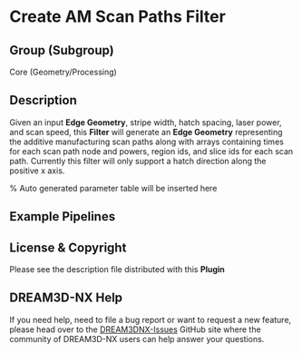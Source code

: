 # Create AM Scan Paths Filter

## Group (Subgroup)

Core (Geometry/Processing)

## Description
Given an input **Edge Geometry**, stripe width, hatch spacing, laser power, and scan speed, this **Filter** will generate an **Edge Geometry** representing the additive manufacturing scan paths along with arrays containing times for each scan path node and powers, region ids, and slice ids for each scan path. Currently this filter will only support a hatch direction along the positive x axis.

% Auto generated parameter table will be inserted here

## Example Pipelines

## License & Copyright

Please see the description file distributed with this **Plugin**

## DREAM3D-NX Help

If you need help, need to file a bug report or want to request a new feature, please head over to the [DREAM3DNX-Issues](https://github.com/BlueQuartzSoftware/DREAM3DNX-Issues/discussions) GitHub site where the community of DREAM3D-NX users can help answer your questions.
